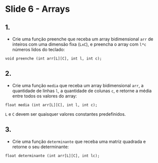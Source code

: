 <meta http-equiv="Content-Type" content="text/html; charset=UTF-8"/></p>        

Slide 6 - Arrays
=================

## 1.

- Crie uma função preenche que receba um array bidimensional `arr` de inteiros
  com uma dimensão fixa (`LxC`), e preencha o array com `l*c` números lidos do
  teclado:

```
void preenche (int arr[L][C], int l, int c);
```

## 2.

- Crie uma função `media` que receba um array bidimensional `arr`, a quantidade
  de linhas `l`, a quantidade de colunas `c`, e retorne a média entre todos os
  valores do array:

```
float media (int arr[L][C], int l, int c);
```

`L` e `C` devem ser quaisquer valores constantes predefinidos.

## 3.

- Crie uma função `determinante` que receba uma matriz quadrada e retorne o
  seu determinante:

```
float determinante (int arr[L][C], int lc);
```
